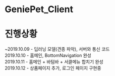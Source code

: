 # GeniePet_Client


# 진행상황
~2019.10.09 - 딥러닝 모델(견종 파악), 서버와 통신 코드 <br>
2019.10.10 - 홈메인, BottomNavigation 완성 <br>
2019.10.11 - 홈메인 + 바텀바 + 서클메뉴 합치기 완성<br>
2019.10.12 - 상품페이지 추가, 로그인 페이지 구현중 <br>

